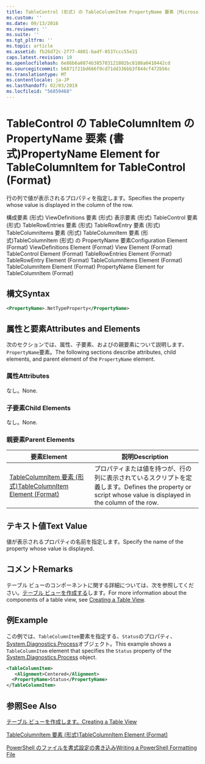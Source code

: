 ```yaml
---
title: TableControl (形式) の TableColumnItem PropertyName 要素 |Microsoft Docs
ms.custom: ''
ms.date: 09/13/2016
ms.reviewer: ''
ms.suite: ''
ms.tgt_pltfrm: ''
ms.topic: article
ms.assetid: fb26d72c-2f77-4801-badf-0537ccc55e31
caps.latest.revision: 10
ms.openlocfilehash: 6e86b6a0874b385703121802bc8108a0410442cd
ms.sourcegitcommit: b6871f21bd666f9cd71dd336bb3f844cf472b56c
ms.translationtype: MT
ms.contentlocale: ja-JP
ms.lasthandoff: 02/03/2019
ms.locfileid: "56859468"
---
```

# <a name="propertyname-element-for-tablecolumnitem-for-tablecontrol-format"></a><span data-ttu-id="4402e-102">TableControl の TableColumnItem の PropertyName 要素 (書式)</span><span class="sxs-lookup"><span data-stu-id="4402e-102">PropertyName Element for TableColumnItem for TableControl (Format)</span></span>

<span data-ttu-id="4402e-103">行の列で値が表示されるプロパティを指定します。</span><span class="sxs-lookup"><span data-stu-id="4402e-103">Specifies the property whose value is displayed in the column of the row.</span></span>

<span data-ttu-id="4402e-104">構成要素 (形式) ViewDefinitions 要素 (形式) 表示要素 (形式) TableControl 要素 (形式) TableRowEntries 要素 (形式) TableRowEntry 要素 (形式) TableColumnItems 要素 (形式) TableColumnItem 要素 (形式)TableColumnItem (形式) の PropertyName 要素</span><span class="sxs-lookup"><span data-stu-id="4402e-104">Configuration Element (Format) ViewDefinitions Element (Format) View Element (Format) TableControl Element (Format) TableRowEntries Element (Format) TableRowEntry Element (Format) TableColumnItems Element (Format) TableColumnItem Element (Format) PropertyName Element for TableColumnItem (Format)</span></span>

## <a name="syntax"></a><span data-ttu-id="4402e-105">構文</span><span class="sxs-lookup"><span data-stu-id="4402e-105">Syntax</span></span>

```xml
<PropertyName>.NetTypeProperty</PropertyName>
```

## <a name="attributes-and-elements"></a><span data-ttu-id="4402e-106">属性と要素</span><span class="sxs-lookup"><span data-stu-id="4402e-106">Attributes and Elements</span></span>

<span data-ttu-id="4402e-107">次のセクションでは、属性、子要素、およびの親要素について説明します、`PropertyName`要素。</span><span class="sxs-lookup"><span data-stu-id="4402e-107">The following sections describe attributes, child elements, and parent element of the `PropertyName` element.</span></span>

### <a name="attributes"></a><span data-ttu-id="4402e-108">属性</span><span class="sxs-lookup"><span data-stu-id="4402e-108">Attributes</span></span>

<span data-ttu-id="4402e-109">なし。</span><span class="sxs-lookup"><span data-stu-id="4402e-109">None.</span></span>

### <a name="child-elements"></a><span data-ttu-id="4402e-110">子要素</span><span class="sxs-lookup"><span data-stu-id="4402e-110">Child Elements</span></span>

<span data-ttu-id="4402e-111">なし。</span><span class="sxs-lookup"><span data-stu-id="4402e-111">None.</span></span>

### <a name="parent-elements"></a><span data-ttu-id="4402e-112">親要素</span><span class="sxs-lookup"><span data-stu-id="4402e-112">Parent Elements</span></span>

|<span data-ttu-id="4402e-113">要素</span><span class="sxs-lookup"><span data-stu-id="4402e-113">Element</span></span>|<span data-ttu-id="4402e-114">説明</span><span class="sxs-lookup"><span data-stu-id="4402e-114">Description</span></span>|
|-------------|-----------------|
|[<span data-ttu-id="4402e-115">TableColumnItem 要素 (形式)</span><span class="sxs-lookup"><span data-stu-id="4402e-115">TableColumnItem Element (Format)</span></span>](./tablecolumnitem-element-for-tablecolumnitems-for-tablecontrol-format.md)|<span data-ttu-id="4402e-116">プロパティまたは値を持つが、行の列に表示されているスクリプトを定義します。</span><span class="sxs-lookup"><span data-stu-id="4402e-116">Defines the property or script whose value is displayed in the column of the row.</span></span>|

## <a name="text-value"></a><span data-ttu-id="4402e-117">テキスト値</span><span class="sxs-lookup"><span data-stu-id="4402e-117">Text Value</span></span>

<span data-ttu-id="4402e-118">値が表示されるプロパティの名前を指定します。</span><span class="sxs-lookup"><span data-stu-id="4402e-118">Specify the name of the property whose value is displayed.</span></span>

## <a name="remarks"></a><span data-ttu-id="4402e-119">コメント</span><span class="sxs-lookup"><span data-stu-id="4402e-119">Remarks</span></span>

<span data-ttu-id="4402e-120">テーブル ビューのコンポーネントに関する詳細については、次を参照してください。[テーブル ビューを作成する](./creating-a-table-view.md)します。</span><span class="sxs-lookup"><span data-stu-id="4402e-120">For more information about the components of a table view, see [Creating a Table View](./creating-a-table-view.md).</span></span>

## <a name="example"></a><span data-ttu-id="4402e-121">例</span><span class="sxs-lookup"><span data-stu-id="4402e-121">Example</span></span>

<span data-ttu-id="4402e-122">この例では、`TableColumnItem`要素を指定する、`Status`のプロパティ、 [System.Diagnostics.Process](/dotnet/api/System.Diagnostics.Process)オブジェクト。</span><span class="sxs-lookup"><span data-stu-id="4402e-122">This example shows a `TableColumnItem` element that specifies the `Status` property of the [System.Diagnostics.Process](/dotnet/api/System.Diagnostics.Process) object.</span></span>

```xml
<TableColumnItem>
   <Alignment>Centered</Alignment>
  <PropertyName>Status</PropertyName>
</TableColumnItem>

```

## <a name="see-also"></a><span data-ttu-id="4402e-123">参照</span><span class="sxs-lookup"><span data-stu-id="4402e-123">See Also</span></span>

[<span data-ttu-id="4402e-124">テーブル ビューを作成します。</span><span class="sxs-lookup"><span data-stu-id="4402e-124">Creating a Table View</span></span>](./creating-a-table-view.md)

[<span data-ttu-id="4402e-125">TableColumnItem 要素 (形式)</span><span class="sxs-lookup"><span data-stu-id="4402e-125">TableColumnItem Element (Format)</span></span>](./tablecolumnitem-element-for-tablecolumnitems-for-tablecontrol-format.md)

[<span data-ttu-id="4402e-126">PowerShell のファイルを書式設定の書き込み</span><span class="sxs-lookup"><span data-stu-id="4402e-126">Writing a PowerShell Formatting File</span></span>](./writing-a-powershell-formatting-file.md)

